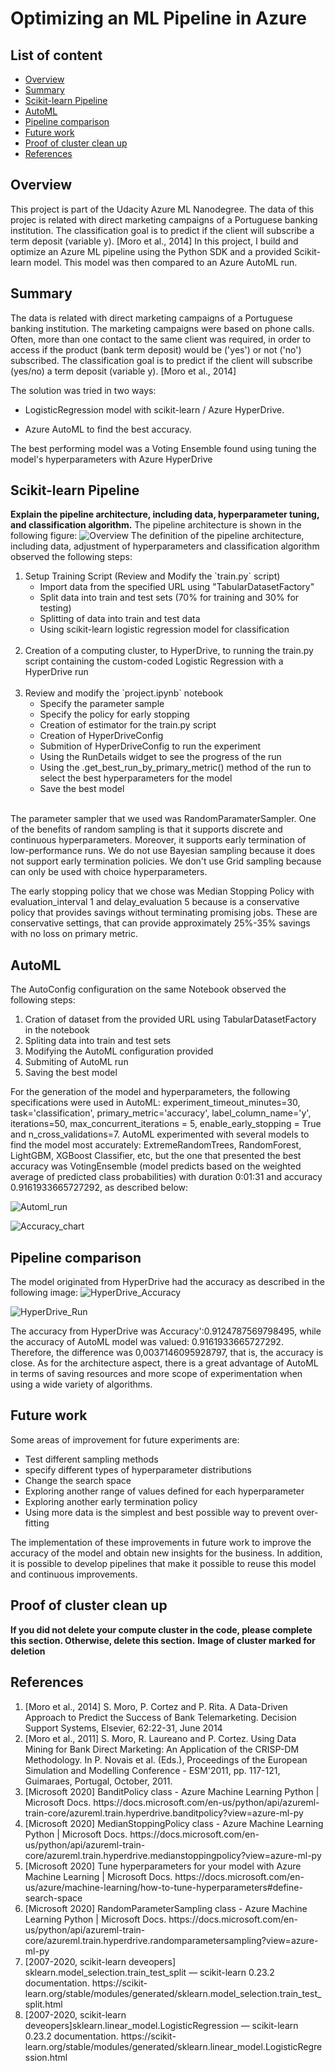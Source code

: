 # Optimizing an ML Pipeline in Azure

## List of content
* [Overview](#overview)
* [Summary](#summary)
* [Scikit-learn Pipeline](#scikit-learn-pipeline)
* [AutoML](#automl)
* [Pipeline comparison](#pipeline-comparison)
* [Future work](#future-work)
* [Proof of cluster clean up](#proof-of-cluster-clean-up)
* [References](#references)


## Overview
This project is part of the Udacity Azure ML Nanodegree. The data of this projec is related with direct marketing campaigns of a Portuguese banking institution. The classification goal is to predict if the client will subscribe a term deposit (variable y). [Moro et al., 2014]
In this project, I build and optimize an Azure ML pipeline using the Python SDK and a provided Scikit-learn model.
This model was then compared to an Azure AutoML run.

## Summary
The data is related with direct marketing campaigns of a Portuguese banking institution. The marketing campaigns were based on phone calls. Often, more than one contact to the same client was required, in order to access if the product (bank term deposit) would be ('yes') or not ('no') subscribed. The classification goal is to predict if the client will subscribe (yes/no) a term deposit (variable y). [Moro et al., 2014]

The solution was tried in two ways:
- LogisticRegression model with scikit-learn / Azure HyperDrive.

- Azure AutoML to find the best accuracy.

The best performing model was a Voting Ensemble found using tuning the model's hyperparameters with Azure HyperDrive

## Scikit-learn Pipeline
**Explain the pipeline architecture, including data, hyperparameter tuning, and classification algorithm.**
The pipeline architecture is shown in the following figure:
![Overview](imagens/Overview.png)
The definition of the pipeline architecture, including data, adjustment of hyperparameters and classification algorithm observed the following steps:
<ol>
  <li>Setup Training Script (Review and Modify the `train.py` script)
    <ul>
      <li> Import data from the specified URL using "TabularDatasetFactory" </li>
      <li> Split data into train and test sets (70% for training and 30% for testing) </li>
      <li> Splitting of data into train and test data </li>
      <li> Using scikit-learn logistic regression model for classification </li>
    </ul>
  </li><br>
  <li> Creation of a computing cluster, to HyperDrive, to running the train.py script containing the custom-coded Logistic Regression with a HyperDrive run
  </li><br>
  <li> Review and modify the `project.ipynb` notebook
    <ul>
      <li> Specify the parameter sample </li>
      <li> Specify the policy for early stopping </li>
      <li> Creation of estimator for the train.py script </li>
      <li> Creation of HyperDriveConfig </li>
      <li> Submition of HyperDriveConfig to run the experiment </li>
      <li> Using the RunDetails widget to see the progress of the run </li>
      <li> Using the .get_best_run_by_primary_metric() method of the run to select the best hyperparameters for the model </li>
      <li> Save the best model </li>
    </ul>
  </li><br>
</ol>     

The parameter sampler that we used was RandomParamaterSampler. One of the benefits of random sampling is that it supports discrete and continuous hyperparameters.  Moreover, it supports early termination of low-performance runs. We do not use Bayesian sampling because it does not support early termination policies. We don't use Grid sampling because can only be used with choice hyperparameters.

The early stopping policy that we chose was Median Stopping Policy with evaluation_interval 1 and delay_evaluation 5 because is a conservative policy that provides savings without terminating promising jobs. These are conservative settings, that can provide approximately 25%-35% savings with no loss on primary metric.

## AutoML

The AutoConfig configuration on the same Notebook observed the following steps:
<ol>
      <li> Cration of dataset from the provided URL using TabularDatasetFactory in the notebook </li>
      <li> Spliting data into train and test sets </li>
      <li> Modifying the AutoML configuration provided </li>
      <li> Submiting of AutoML run </li>
      <li> Saving the best model </li>
</ol>     
For the generation of the model and hyperparameters, the following specifications were used in AutoML: experiment_timeout_minutes=30, task='classification',     primary_metric='accuracy', label_column_name='y', iterations=50, max_concurrent_iterations = 5, enable_early_stopping = True and n_cross_validations=7. AutoML experimented with several models to find the model most accurately: ExtremeRandomTrees, RandomForest, LightGBM, XGBoost Classifier, etc, but the one that presented the best accuracy was VotingEnsemble (model predicts based on the weighted average of predicted class probabilities) with duration 0:01:31 and accuracy 0.9161933665727292, as described below:

![Automl_run](imagens/Automl_run.png)

![Accuracy_chart](imagens/Accuracy_chart.png)


## Pipeline comparison

The model originated from HyperDrive had the accuracy as described in the following image:
![HyperDrive_Accuracy](imagens/HyperDrive_Accuracy.png)

![HyperDrive_Run](imagens/HyperDrive_run342.png)

The accuracy from HyperDrive was Accuracy':0.9124787569798495, while the accuracy of AutoML model was valued: 0.9161933665727292. Therefore, the difference was 0,0037146095928797, that is, the accuracy is close. As for the architecture aspect, there is a great advantage of AutoML in terms of saving resources and more scope of experimentation when using a wide variety of algorithms.

## Future work

Some areas of improvement for future experiments are:
- Test different sampling methods
- specify different types of hyperparameter distributions
- Change the search space
- Exploring another range of values defined for each hyperparameter
- Exploring another early termination policy
- Using more data is the simplest and best possible way to prevent over-fitting

The implementation of these improvements in future work to improve the accuracy of the model and obtain new insights for the business. In addition, it is possible to develop pipelines that make it possible to reuse this model and continuous improvements.

## Proof of cluster clean up
**If you did not delete your compute cluster in the code, please complete this section. Otherwise, delete this section.**
**Image of cluster marked for deletion**

## References

<ol>
  <li> [Moro et al., 2014] S. Moro, P. Cortez and P. Rita. A Data-Driven Approach to Predict the Success of Bank Telemarketing. Decision Support Systems, Elsevier, 62:22-31, June 2014
  <li> [Moro et al., 2011] S. Moro, R. Laureano and P. Cortez. Using Data Mining for Bank Direct Marketing: An Application of the CRISP-DM Methodology. In P. Novais et al. (Eds.), Proceedings of the European Simulation and Modelling Conference - ESM'2011, pp. 117-121, Guimaraes, Portugal, October, 2011.
  <li> [Microsoft 2020] BanditPolicy class - Azure Machine Learning Python | Microsoft Docs. https://docs.microsoft.com/en-us/python/api/azureml-train-core/azureml.train.hyperdrive.banditpolicy?view=azure-ml-py
  <li> [Microsoft 2020] MedianStoppingPolicy class - Azure Machine Learning Python | Microsoft Docs. https://docs.microsoft.com/en-us/python/api/azureml-train-core/azureml.train.hyperdrive.medianstoppingpolicy?view=azure-ml-py
  <li> [Microsoft 2020] Tune hyperparameters for your model with Azure Machine Learning | Microsoft Docs. https://docs.microsoft.com/en-us/azure/machine-learning/how-to-tune-hyperparameters#define-search-space
  <li> [Microsoft 2020] RandomParameterSampling class - Azure Machine Learning Python | Microsoft Docs. https://docs.microsoft.com/en-us/python/api/azureml-train-core/azureml.train.hyperdrive.randomparametersampling?view=azure-ml-py
  <li> [2007-2020, scikit-learn deveopers] sklearn.model_selection.train_test_split — scikit-learn 0.23.2 documentation. https://scikit-learn.org/stable/modules/generated/sklearn.model_selection.train_test_split.html
  <li> [2007-2020, scikit-learn deveopers]sklearn.linear_model.LogisticRegression — scikit-learn 0.23.2 documentation. https://scikit-learn.org/stable/modules/generated/sklearn.linear_model.LogisticRegression.html
  </li><br>
</ol>  
